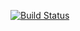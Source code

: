 [![Build Status](https://www.travis-ci.com/Kianek/conflicted.svg?branch=master)](https://www.travis-ci.com/Kianek/conflicted)

